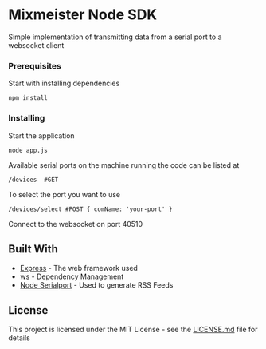 # Mixmeister Node SDK

Simple implementation of transmitting data from a serial port to a websocket client

### Prerequisites

Start with installing dependencies

```
npm install
```

### Installing

Start the application

```
node app.js
```

Available serial ports on the machine running the code can be listed at

```
/devices  #GET
```

To select the port you want to use 

```
/devices/select #POST { comName: 'your-port' }
```

Connect to the websocket on port 40510

## Built With

* [Express](https://expressjs.com/) - The web framework used
* [ws](https://github.com/websockets/ws) - Dependency Management
* [Node Serialport](https://node-serialport.github.io/node-serialport/) - Used to generate RSS Feeds

## License

This project is licensed under the MIT License - see the [LICENSE.md](LICENSE.md) file for details
